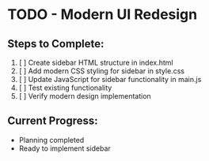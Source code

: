 # TODO - Modern UI Redesign

## Steps to Complete:

1. [ ] Create sidebar HTML structure in index.html
2. [ ] Add modern CSS styling for sidebar in style.css
3. [ ] Update JavaScript for sidebar functionality in main.js
4. [ ] Test existing functionality
5. [ ] Verify modern design implementation

## Current Progress:
- Planning completed
- Ready to implement sidebar

